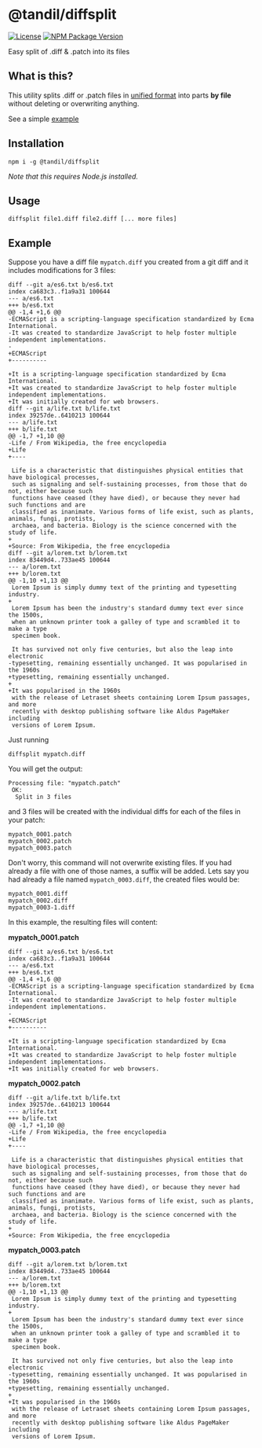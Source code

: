 # @tandil/diffsplit
[![License](https://img.shields.io/npm/l/@tandil/diffsplit?color=%23007ec6)](https://github.com/danielduarte/diffsplit/blob/master/LICENSE)
[![NPM Package Version](https://img.shields.io/npm/v/@tandil/diffsplit)](https://www.npmjs.com/package/@tandil/diffsplit)

Easy split of .diff & .patch into its files

## What is this?

This utility splits .diff or .patch files in [unified format](https://www.gnu.org/software/diffutils/manual/html_node/Unified-Format.html) into parts **by file** without deleting or overwriting anything.

See a simple [example](#example)

## Installation

```console
npm i -g @tandil/diffsplit
```

_Note that this requires Node.js installed._

## Usage

```console
diffsplit file1.diff file2.diff [... more files]
```

## Example

Suppose you have a diff file `mypatch.diff` you created from a git diff and it includes modifications for 3 files:

```
diff --git a/es6.txt b/es6.txt
index ca683c3..f1a9a31 100644
--- a/es6.txt
+++ b/es6.txt
@@ -1,4 +1,6 @@
-ECMAScript is a scripting-language specification standardized by Ecma International.
-It was created to standardize JavaScript to help foster multiple independent implementations.
-
+ECMAScript
+----------
 
+It is a scripting-language specification standardized by Ecma International.
+It was created to standardize JavaScript to help foster multiple independent implementations.
+It was initially created for web browsers.
diff --git a/life.txt b/life.txt
index 39257de..6410213 100644
--- a/life.txt
+++ b/life.txt
@@ -1,7 +1,10 @@
-Life / From Wikipedia, the free encyclopedia
+Life
+----
 
 Life is a characteristic that distinguishes physical entities that have biological processes,
 such as signaling and self-sustaining processes, from those that do not, either because such
 functions have ceased (they have died), or because they never had such functions and are
 classified as inanimate. Various forms of life exist, such as plants, animals, fungi, protists,
 archaea, and bacteria. Biology is the science concerned with the study of life.
+
+Source: From Wikipedia, the free encyclopedia
diff --git a/lorem.txt b/lorem.txt
index 83449d4..733ae45 100644
--- a/lorem.txt
+++ b/lorem.txt
@@ -1,10 +1,13 @@
 Lorem Ipsum is simply dummy text of the printing and typesetting industry.
+
 Lorem Ipsum has been the industry's standard dummy text ever since the 1500s,
 when an unknown printer took a galley of type and scrambled it to make a type
 specimen book.
 
 It has survived not only five centuries, but also the leap into electronic
-typesetting, remaining essentially unchanged. It was popularised in the 1960s
+typesetting, remaining essentially unchanged.
+
+It was popularised in the 1960s
 with the release of Letraset sheets containing Lorem Ipsum passages, and more
 recently with desktop publishing software like Aldus PageMaker including
 versions of Lorem Ipsum.
```

Just running

```console
diffsplit mypatch.diff
```

You will get the output:

```
Processing file: "mypatch.patch"
 OK:
  Split in 3 files
```

and 3 files will be created with the individual diffs for each of the files in your patch:

```
mypatch_0001.patch
mypatch_0002.patch
mypatch_0003.patch
```

Don't worry, this command will not overwrite existing files.
If you had already a file with one of those names, a suffix will be added.
Lets say you had already a file named `mypatch_0003.diff`, the created files would be:

```
mypatch_0001.diff
mypatch_0002.diff
mypatch_0003-1.diff
```

In this example, the resulting files will content:

**mypatch_0001.patch**
```
diff --git a/es6.txt b/es6.txt
index ca683c3..f1a9a31 100644
--- a/es6.txt
+++ b/es6.txt
@@ -1,4 +1,6 @@
-ECMAScript is a scripting-language specification standardized by Ecma International.
-It was created to standardize JavaScript to help foster multiple independent implementations.
-
+ECMAScript
+----------
 
+It is a scripting-language specification standardized by Ecma International.
+It was created to standardize JavaScript to help foster multiple independent implementations.
+It was initially created for web browsers.
```

**mypatch_0002.patch**
```
diff --git a/life.txt b/life.txt
index 39257de..6410213 100644
--- a/life.txt
+++ b/life.txt
@@ -1,7 +1,10 @@
-Life / From Wikipedia, the free encyclopedia
+Life
+----
 
 Life is a characteristic that distinguishes physical entities that have biological processes,
 such as signaling and self-sustaining processes, from those that do not, either because such
 functions have ceased (they have died), or because they never had such functions and are
 classified as inanimate. Various forms of life exist, such as plants, animals, fungi, protists,
 archaea, and bacteria. Biology is the science concerned with the study of life.
+
+Source: From Wikipedia, the free encyclopedia
```

**mypatch_0003.patch**
```
diff --git a/lorem.txt b/lorem.txt
index 83449d4..733ae45 100644
--- a/lorem.txt
+++ b/lorem.txt
@@ -1,10 +1,13 @@
 Lorem Ipsum is simply dummy text of the printing and typesetting industry.
+
 Lorem Ipsum has been the industry's standard dummy text ever since the 1500s,
 when an unknown printer took a galley of type and scrambled it to make a type
 specimen book.
 
 It has survived not only five centuries, but also the leap into electronic
-typesetting, remaining essentially unchanged. It was popularised in the 1960s
+typesetting, remaining essentially unchanged.
+
+It was popularised in the 1960s
 with the release of Letraset sheets containing Lorem Ipsum passages, and more
 recently with desktop publishing software like Aldus PageMaker including
 versions of Lorem Ipsum.
```
